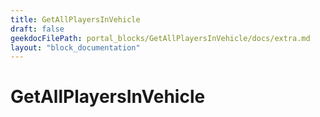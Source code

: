```yaml
---
title: GetAllPlayersInVehicle
draft: false
geekdocFilePath: portal_blocks/GetAllPlayersInVehicle/docs/extra.md
layout: "block_documentation"
---
```

# GetAllPlayersInVehicle